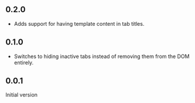 ## 0.2.0

* Adds support for having template content in tab titles.

## 0.1.0

* Switches to hiding inactive tabs instead of removing them from the DOM entirely.

## 0.0.1

Initial version
